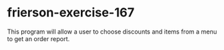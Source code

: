 # frierson-exercise-167
This program will allow a user to choose discounts and items from a menu to get an order report. 
